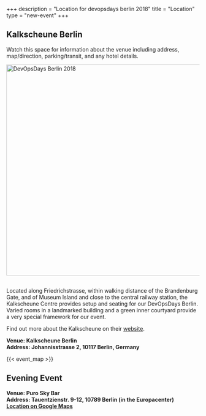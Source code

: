 +++
description = "Location for devopsdays berlin 2018"
title = "Location"
type = "new-event"
+++
## Kalkscheune Berlin
Watch this space for information about the venue including address, map/direction, parking/transit, and any hotel details.

<div style="text-align:left;"> <a href="http://www.kalkscheune.de/en"
target="_blank"> <img width="550px" alt="DevOpsDays Berlin 2018"
src="/events/2018-berlin/kalkscheune.jpg"/> </a> </div>
<br/>


<p>
Located along Friedrichstrasse, within walking distance of the Brandenburg Gate, and of Museum Island and close to the central railway station, the Kalkscheune Centre provides setup and seating for our DevOpsDays Berlin. Varied rooms in a landmarked building and a green inner courtyard provide a very special framework for our event.

Find out more about the Kalkscheune on their <a href="http://www.kalkscheune.de/en">website</a>.
</p>

<p style="font-weight:bold">
Venue: Kalkscheune Berlin<br>
Address: Johannisstrasse 2, 10117 Berlin, Germany
</p>

{{< event_map >}}

<p/>

<h2>Evening Event</h2>
<p style="font-weight:bold">
Venue: Puro Sky Bar<br />
Address: Tauentzienstr. 9-12, 10789 Berlin (in the Europacenter)
<br>
<a href="https://goo.gl/maps/Xkt2CBwWpYE2">Location on Google Maps</a>
</p>